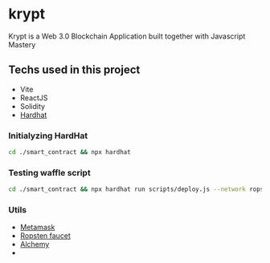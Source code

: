 # krypt
Krypt is a Web 3.0 Blockchain Application built together with Javascript Mastery

## Techs used in this project

- Vite
- ReactJS
- Solidity
- [Hardhat](https://hardhat.org)

### Initialyzing HardHat

```sh
cd ./smart_contract && npx hardhat
```

### Testing waffle script

```sh
cd ./smart_contract && npx hardhat run scripts/deploy.js --network ropsten
```

### Utils

- [Metamask](https://metamask.io/)
- [Ropsten faucet](https://faucet.egorfine.com/)
- [Alchemy](https://alchemy.com/)
- 